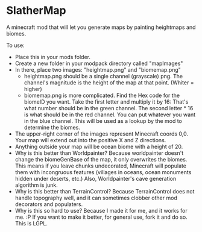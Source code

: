 # SlatherMap
A minecraft mod that will let you generate maps by painting heightmaps and biomes.

To use:

 - Place this in your mods folder.
 - Create a new folder in your modpack directory called "mapImages"
 - In there, place two images: "heightmap.png" and "biomemap.png"
   - heightmap.png should be a single channel (grayscale) png. The channel's magnitude is the height of the map at that point. (Whiter = higher)
   - biomemap.png is more complicated. Find the Hex code for the biomeID you want. Take the first letter and multiply it by 16: That's what number should be in the green channel. The second letter * 16 is what should be in the red channel. You can put whatever you want in the blue channel. This will be used as a lookup by the mod to determine the biomes.
 - The upper-right corner of the images represent Minecraft coords 0,0. Your map will extend out into the positive X and Z directions.
 - Anything outside your map will be ocean biome with a height of 20.
 - Why is this better than Worldpainter? Because worldpainter doesn't change the biomeGenBase of the map, it only overwrites the biomes. This means if you leave chunks undecorated, Minecraft will populate them with incongruous features (villages in oceans, ocean monuments hidden under deserts, etc.) Also, Worldpainter's cave generation algorithm is junk.
 - Why is this better than TerrainControl? Because TerrainControl does not handle topography well, and it can sometimes clobber other mod decorators and populaters.
 - Why is this so hard to use? Because I made it for me, and it works for me. :P If you want to make it better, for general use, fork it and do so. This is LGPL.